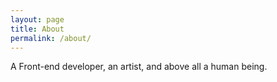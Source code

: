 ```yaml
---
layout: page
title: About
permalink: /about/
---
```


A Front-end developer, an artist, and above all a human being.
